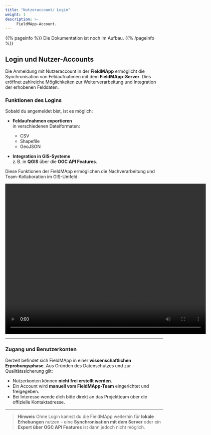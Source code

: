 ```yaml
---
title: "Nutzeraccount/ Login"
weight: 1
description: >-
     FieldMApp-Account.
---
```


{{% pageinfo %}}
Die Dokumentation ist noch im Aufbau.
{{% /pageinfo %}}


## Login und Nutzer-Accounts

Die Anmeldung mit Nutzeraccount in der **FieldMApp** ermöglicht die Synchronisation von Feldaufnahmen mit dem **FieldMApp-Server**. Dies eröffnet zahlreiche Möglichkeiten zur Weiterverarbeitung und Integration der erhobenen Felddaten.

### Funktionen des Logins

Sobald du angemeldet bist, ist es möglich:

- **Feldaufnahmen exportieren**  
  in verschiedenen Dateiformaten:
  - CSV  
  - Shapefile  
  - GeoJSON  

- **Integration in GIS-Systeme**  
  z. B. in **QGIS** über die **OGC API Features**.

Diese Funktionen der FieldMApp ermöglichen die Nachverarbeitung und Team-Kollaboration im GIS-Umfeld.

<video width="640" height="480" controls>
  <source src="https://github.com/fieldmapp/fieldmapp.github.io/raw/refs/heads/master/assets/video/fm_login.mp4" type="video/mp4">
</video>


---

### Zugang und Benutzerkonten

Derzeit befindet sich FieldMApp in einer **wissenschaftlichen Erprobungsphase**. Aus Gründen des Datenschutzes und zur Qualitätssicherung gilt:

- Nutzerkonten können **nicht frei erstellt werden**.
- Ein Account wird **manuell vom FieldMApp-Team** eingerichtet und freigegeben.
- Bei Interesse wende dich bitte direkt an das Projektteam über die offizielle Kontaktadresse.

---

> **Hinweis**
> Ohne Login kannst du die FieldMApp weiterhin für **lokale Erhebungen** nutzen – eine **Synchronisation mit dem Server** oder ein **Export über OGC API Features** ist dann jedoch nicht möglich.
